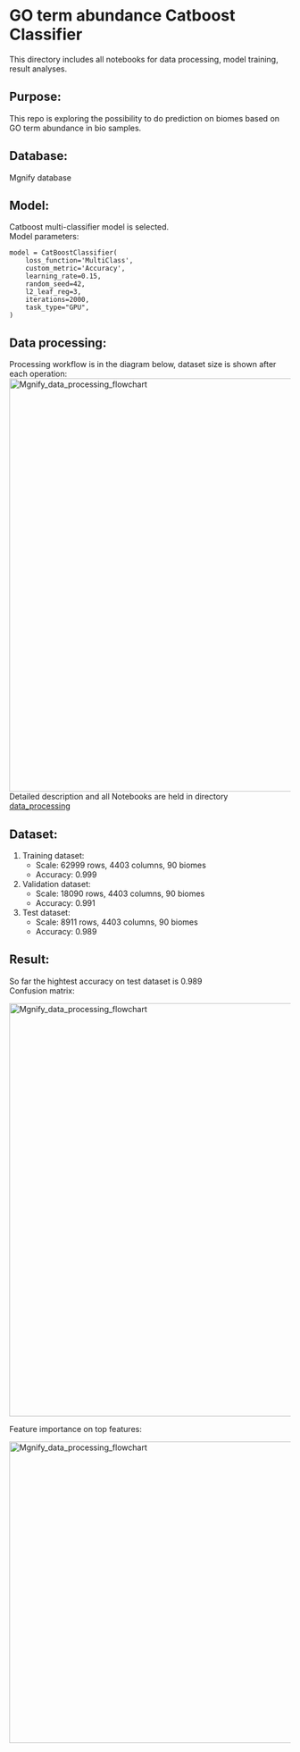 # GO term abundance Catboost Classifier <br/>
This directory includes all notebooks for data processing, model training, result analyses.<br/>
## Purpose:<br/>
This repo is exploring the possibility to do prediction on biomes based on GO term abundance in bio samples. 
## Database:
Mgnify database
## Model:<br/>
Catboost multi-classifier model is selected.<br/>
Model parameters:
```
model = CatBoostClassifier(
    loss_function='MultiClass',
    custom_metric='Accuracy',
    learning_rate=0.15,
    random_seed=42,
    l2_leaf_reg=3,
    iterations=2000,
    task_type="GPU",
)
```  
## Data processing:<br/>
Processing workflow is in the diagram below, dataset size is shown after each operation:
<img width="740" alt="Mgnify_data_processing_flowchart" src="https://user-images.githubusercontent.com/51136218/122092190-a41da100-cdd7-11eb-926f-3627c3c6a01a.png"><br/>
Detailed description and all Notebooks are held in directory [data_processing](data_processing)<br/>

## Dataset:<br/>
1. Training dataset:
    - Scale: 62999 rows,  4403 columns, 90 biomes
    - Accuracy: 0.999
3. Validation dataset:
   - Scale: 18090 rows, 4403 columns, 90 biomes
   - Accuracy: 0.991
5. Test dataset:
   - Scale: 8911 rows, 4403 columns, 90 biomes
   - Accuracy: 0.989

## Result:<br/>
So far the hightest accuracy on test dataset is 0.989<br/>
Confusion matrix:<br/>

<img width="740" alt="Mgnify_data_processing_flowchart" src="https://user-images.githubusercontent.com/51136218/122092370-d7f8c680-cdd7-11eb-906c-b4d9df61fc74.png">

Feature importance on top features:<br/>

<img width="540" alt="Mgnify_data_processing_flowchart" src="https://user-images.githubusercontent.com/51136218/122094583-548ca480-cdda-11eb-8a14-6d74cd18e814.png">



